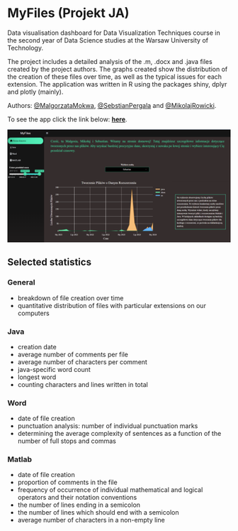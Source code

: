 # MyFiles (Projekt JA)

Data visualisation dashboard for Data Visualization Techniques course in the second year of Data Science studies at the Warsaw University of Technology.

The project includes a detailed analysis of the .m, .docx and .java files created by the project authors. The graphs created show the distribution of the creation of these files over time, as well as the typical issues for each extension. The application was written in R using the packages shiny, dplyr and plotly (mainly).

Authors: [@MalgorzataMokwa](https://github.com/malgosiam2), [@SebstianPergala](https://github.com/Sebislaw) and [@MikolajRowicki](https://github.com/MikolajRowicki).

To see the app click the link below:
**[here](https://rowickim.shinyapps.io/MyFiles/)**.

<div align="center">
  <img src="screen/Dashboard.png" width="900"/>
</div>

## Selected statistics

### General
- breakdown of file creation over time
- quantitative distribution of files with particular extensions on our computers

### Java
- creation date
- average number of comments per file
- average number of characters per comment
- java-specific word count
- longest word
- counting characters and lines written in total

### Word
- date of file creation
- punctuation analysis: number of individual punctuation marks
- determining the average complexity of sentences as a function of the number of full stops and commas

### Matlab
- date of file creation
- proportion of comments in the file
- frequency of occurrence of individual mathematical and logical operators and their notation conventions
- the number of lines ending in a semicolon
- the number of lines which should end with a semicolon
- average number of characters in a non-empty line

